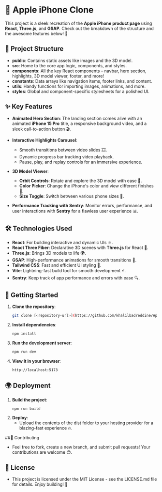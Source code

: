 # 🍏 Apple iPhone Clone

This project is a sleek recreation of the **Apple iPhone product page** using **React**, **Three.js**, and **GSAP**. Check out the breakdown of the structure and the awesome features below! 🌟

## 📂 Project Structure

- **public**: Contains static assets like images and the 3D model.
- **src**: Home to the core app logic, components, and styles.
- **components**: All the key React components – navbar, hero section, highlights, 3D model viewer, footer, and more!
- **constants**: Data arrays like navigation items, footer links, and content.
- **utils**: Handy functions for importing images, animations, and more.
- **styles**: Global and component-specific stylesheets for a polished UI.

## ✨ Key Features

- **Animated Hero Section**: The landing section comes alive with an animated **iPhone 15 Pro** title, a responsive background video, and a sleek call-to-action button 🎬.
  
- **Interactive Highlights Carousel**:
  - Smooth transitions between video slides 🎞️.
  - Dynamic progress bar tracking video playback.
  - Pause, play, and replay controls for an immersive experience.
  
- **3D Model Viewer**:
  - **Orbit Controls**: Rotate and explore the 3D model with ease 🔄.
  - **Color Picker**: Change the iPhone's color and view different finishes 🎨.
  - **Size Toggle**: Switch between various phone sizes 📱.

- **Performance Tracking with Sentry**: Monitor errors, performance, and user interactions with **Sentry** for a flawless user experience 📊.

## 🛠️ Technologies Used

- **React**: For building interactive and dynamic UIs ⚛️.
- **React Three Fiber**: Declarative 3D scenes with **Three.js** for React 🚀.
- **Three.js**: Brings 3D models to life 🌍.
- **GSAP**: High-performance animations for smooth transitions 🎢.
- **Tailwind CSS**: Fast and efficient UI styling 🌈.
- **Vite**: Lightning-fast build tool for smooth development ⚡.
- **Sentry**: Keep track of app performance and errors with ease 🔍.

## 🚀 Getting Started

1. **Clone the repository**:  
   ```bash
   git clone [<repository-url>](https://github.com/khalilbadreddine/Apple-15-CLone-React.git)

2. **Install dependencies**:
   ```bash
   npm install

3. **Run the development server**:
   ```bash
   npm run dev
   
4. **View it in your browser**:
   ```bash
   http://localhost:5173

## 🌍 Deployment

1. **Build the project**:
   ```bash
   npm run build

3. **Deploy**:
    - Upload the contents of the dist folder to your hosting provider for a blazing-fast experience 🔥.


##🤝 Contributing
   - Feel free to fork, create a new branch, and submit pull requests! Your contributions are welcome 😊.

## 📝 License
   - This project is licensed under the MIT License - see the LICENSE.md file for details. Enjoy building! 🎉














